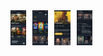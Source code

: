 <div style="display: flex; flex-wrap: wrap; gap: 10px;">
    <img src="./images/sc1.png" alt="Screenshot 1" style="flex: 1; max-width: 5%;">
    <img src="./images/sc2.png" alt="Screenshot 2" style="flex: 1; max-width: 5%;">
    <img src="./images/sc3.png" alt="Screenshot 3" style="flex: 1; max-width: 5%;">
    <img src="./images/sc4.png" alt="Screenshot 3" style="flex: 1; max-width: 5%;">
</div>
